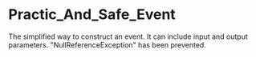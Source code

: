 # Practic_And_Safe_Event

The simplified way to construct an event.
It can include input and output parameters.
"NullReferenceException" has been prevented.
